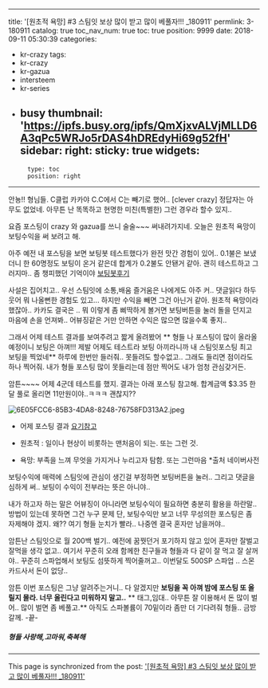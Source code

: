 
---
title: '[원초적 욕망] #3 스팀잇 보상 많이 받고 많이 베풀자!!!  _180911'
permlink: 3-180911
catalog: true
toc_nav_num: true
toc: true
position: 9999
date: 2018-09-11 05:30:39
categories:
- kr-crazy
tags:
- kr-crazy
- kr-gazua
- intersteem
- kr-series
- busy
thumbnail: 'https://ipfs.busy.org/ipfs/QmXjxvALVjMLLD6A3qPc5WRJo5rDAS4hDREdyHi69g52fH'
sidebar:
    right:
        sticky: true
widgets:
    -
        type: toc
        position: right
---


안뇽!! 형님들. C클럽 카카야
C.C에서 C는 빼기로 했어..  [clever crazy] 
정답자는 아무도 없었네. 아무튼 난 똑똑하고 현명한 미친(특별한)
그런 경우라 할수 있지..

요즘 포스팅이 crazy 와 gazua를 쓰니 술술~~~ 써내려가지네.
오늘은 원초적 욕망이 보팅수익을 써 보려고 해.

아주 예전 내 포스팅을 보면 보팅봇 테스트했다가 
완전 맛간 경험이 있어.. 0.1불은 보냈더니 한 60명정도
보팅이 온거 같은데 합계가 0.2불도 안됀거 같아.
괜히 테스트하고 그러지마.. 좀 챙피했던 기억이야
[보팅봇후기](https://steemit.com/kr/@kibumh/6yt8rd)

사설은 집어치고.. 우선 스팀잇에 소통,배움 즐거움은 
나에게도 아주 커.. 댓글읽다 하두 웃어 뭐 나올뻔한 경험도 있고...
하지만 수익을 빼면 그건 아닌거 같아.
원초적 욕망이라 했잖아.. 카카도 결국은 .. 뭐 이렇게 좀 삐딱하게 볼거면
보팅버튼을 눌러 돌을 던지고 마음에 손을 언져봐..
어뷰징같은 거만 안하면 수익은 많으면 많을수록 좋지..

그래서 어제 테스트 결과를 보여주려고 짧게 올려봤어
** 형들 나 포스팅이 많이 올라올 예정이니 보팅은 아껴!!! 제발
어제도 테스트라 보팅 아끼라니까 내 스팀잇포스팅 최고 보팅을  찍었네**
하루에 한번만 들러줘.. 못들려도 할수없고.. 그래도 들리면 점이라도
하나 찍어줘. 내가 형들 포스팅 많이 못들리는데 점만 찍어도 내가 엄청 관심갖거든.

암튼~~~~ 어제 4군데 테스트를 했지.
결과는 아래 포스팅 참고해. 합계금액 $3.35
한달 풀로 올리면 11만원이야..ㅋㅋㅋ
괜찮지??  

![6E05FCC6-85B3-4DA8-8248-76758FD313A2.jpeg](https://ipfs.busy.org/ipfs/QmXjxvALVjMLLD6A3qPc5WRJo5rDAS4hDREdyHi69g52fH)
- 어제 포스팅 결과  [요기참고](https://steemit.com/kr-crazy/@kibumh/2--180909)

- 원초적 : 일이나 현상이 비롯하는 맨처음이 되는. 또는 그런 것.
- 욕망: 부족을 느껴 무엇을 가지거나 누리고자 탐함. 또는 그런마음
 *출처 네이버사전

보팅수익에 매력에 스팀잇에 관심이 생긴걸 부정하면  보팅버튼을 눌러..
그리고 댓글을 심하게 써.. 보팅이 수익이 전부라는 뜻은 아니야..

내가 하고자 하는 말은 어뷰징이 아니라면 보팅수익이 필요하면
충분히 활용을 하란말.. 방법이 있는데 못하면 그건 누구 문제
단, 보팅수익만 보고 너무 무성의한 포스팅은 좀 자제해야 겠지.
왜?? 여기 형들 눈치가 빨라..  나중엔 결국 혼자만 남을꺼야..

암튼난 스팀잇으로 월 200백 벌기.. 예전에 꿈꿧던거 포기하지 않고 있어
혼자만 잘벌고 잘먹을 생각 없고.. 여기서 꾸준히 오래 함께한 
친구들과 형들과 다 같이 잘 먹고 잘 살꺼야..
꾸준히 스파업해서 보팅도  섬뜻하게 찍어줄꺼고..
이번달도 500SP 스파업 .. 스몬 카드사서 돈이 없당..

암튼 이번 포스팅은 그냥 알려주는거니.. 다 알겠지만
**보팅을 꼭 아껴 밤에 포스팅 또 올릴지 몰라. 너무 올린다고 미워하지 말고..**
** 태그,임대.. 아무튼 잘 이용해서 돈 많이 벌어.. 많이 벌면 좀 베풀고.**
아직도 스파볼륨이 70밑이라 좀만 더 기다려줘 형들.. 금방 갈께.
-끝-

##### 형들 사랑해,고마워,축복해

- - -

This page is synchronized from the post: ['[원초적 욕망] #3 스팀잇 보상 많이 받고 많이 베풀자!!!  _180911'](https://steemit.com/@kibumh/3-180911)
